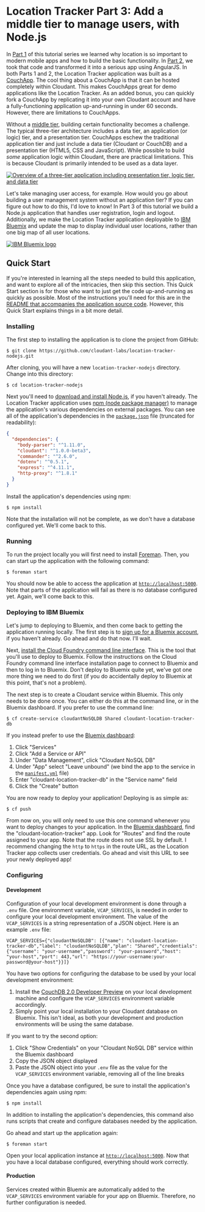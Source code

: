 # Location Tracker Part 3: Add a middle tier to manage users, with Node.js

In [Part 1](https://github.com/cloudant-labs/location-tracker-couchapp/blob/master/tutorial/tutorial.adoc) of this tutorial series we learned why location is so important to modern mobile apps and how to build the basic functionality. In [Part 2](https://github.com/cloudant-labs/location-tracker-angular/blob/master/tutorial/tutorial.adoc), we took that code and transformed it into a serious app using AngularJS. In both Parts 1 and 2, the Location Tracker application was built as a [CouchApp](http://docs.couchdb.org/en/latest/couchapp/). The cool thing about a CouchApp is that it can be hosted completely within Cloudant. This makes CouchApps great for demo applications like the Location Tracker. As an added bonus, you can quickly fork a CouchApp by replicating it into your own Cloudant account and have a fully-functioning application up-and-running in under 60 seconds. However, there are limitations to CouchApps.

Without a [middle tier](http://en.wikipedia.org/wiki/Multitier_architecture), building certain functionality becomes a challenge. The typical three-tier architecture includes a data tier, an application (or logic) tier, and a presentation tier. CouchApps eschew the traditional application tier and just include a data tier (Cloudant or CouchDB) and a presentation tier (HTML5, CSS and JavaScript). While possible to build _some_ application logic within Cloudant, there are practical limitations. This is because Cloudant is primarily intended to be used as a data layer.

[![Overview of a three-tier application including presentation tier, logic tier, and data tier](http://upload.wikimedia.org/wikipedia/commons/5/51/Overview_of_a_three-tier_application_vectorVersion.svg "Overview of a Three-Tier Application")](http://en.wikipedia.org/wiki/Multitier_architecture)

Let's take managing user access, for example. How would you go about building a user management system without an application tier? If you can figure out how to do this, I'd love to know! In Part 3 of this tutorial we build a Node.js application that handles user registration, login and logout. Additionally, we make the Location Tracker application deployable to [IBM Bluemix](https://console.ng.bluemix.net/) and update the map to display individual user locations, rather than one big map of all user locations.

[![IBM Bluemix logo](http://upload.wikimedia.org/wikipedia/commons/c/c7/IBM_Bluemix_logo.svg "IBM Bluemix")](https://console.ng.bluemix.net/)

## Quick Start

If you're interested in learning all the steps needed to build this application, and want to explore all of the intricacies, then skip this section. This Quick Start section is for those who want to just get the code up-and-running as quickly as possible. Most of the instructions you'll need for this are in the [README that accompanies the application source code](https://github.com/cloudant-labs/location-tracker-nodejs). However, this Quick Start explains things in a bit more detail.

### Installing

The first step to installing the application is to clone the project from GitHub:

    $ git clone https://github.com/cloudant-labs/location-tracker-nodejs.git

After cloning, you will have a new `location-tracker-nodejs` directory. Change into this directory:

    $ cd location-tracker-nodejs

Next you'll need to [download and install Node.js](https://nodejs.org/download/), if you haven't already. The Location Tracker application uses [npm (node package manager)](https://www.npmjs.com/) to manage the application's various dependencies on external packages. You can see all of the application's dependencies in the [`package.json`](https://github.com/cloudant-labs/location-tracker-nodejs/blob/master/package.json) file (truncated for readability):

```json
{
  "dependencies": {
    "body-parser": "^1.11.0",
    "cloudant": "^1.0.0-beta3",
    "commander": "^2.6.0",
    "dotenv": "^0.5.1",
    "express": "^4.11.1",
    "http-proxy": "^1.8.1"
  }
}
```

Install the application's dependencies using npm:

    $ npm install

Note that the installation will not be complete, as we don't have a database configured yet. We'll come back to this.

### Running

To run the project locally you will first need to install [Foreman](https://github.com/ddollar/foreman). Then, you can start up the application with the following command:

    $ foreman start

You should now be able to access the application at [`http://localhost:5000`](http://localhost:5000). Note that parts of the application will fail as there is no database configured yet. Again, we'll come back to this.

### Deploying to IBM Bluemix

Let's jump to deploying to Bluemix, and then come back to getting the application running locally. The first step is to [sign up for a Bluemix account](https://console.ng.bluemix.net/), if you haven't already. Go ahead and do that now. I'll wait.

Next, [install the Cloud Foundry command line interface](https://www.ng.bluemix.net/docs/#starters/install_cli.html). This is the tool that you'll use to deploy to Bluemix. Follow the instructions on the Cloud Foundry command line interface installation page to connect to Bluemix and then to log in to Bluemix. Don't deploy to Bluemix quite yet, we've got one more thing we need to do first (if you do accidentally deploy to Bluemix at this point, that's not a problem).

The next step is to create a Cloudant service within Bluemix. This only needs to be done once. You can either do this at the command line, or in the Bluemix dashboard. If you prefer to use the command line:

    $ cf create-service cloudantNoSQLDB Shared cloudant-location-tracker-db

If you instead prefer to use the [Bluemix dashboard](https://console.ng.bluemix.net/):

1. Click "Services"
2. Click "Add a Service or API"
3. Under "Data Management", click "Cloudant NoSQL DB"
4. Under "App" select "Leave unbound" (we bind the app to the service in the [`manifest.yml`](https://github.com/cloudant-labs/location-tracker-nodejs/blob/master/manifest.yml) file)
5. Enter "cloudant-location-tracker-db" in the "Service name" field
6. Click the "Create" button

You are now ready to deploy your application! Deploying is as simple as:

    $ cf push

From now on, you will only need to use this one command whenever you want to deploy changes to your application. In the [Bluemix dashboard](https://console.ng.bluemix.net/), find the "cloudant-location-tracker" app. Look for "Routes" and find the route assigned to your app. Note that the route does not use SSL by default. I recommend changing the `http` to `https` in the route URL, as the Location Tracker app collects user credentials. Go ahead and visit this URL to see your newly deployed app!

### Configuring

#### Development

Configuration of your local development environment is done through a `.env` file. One environment variable, `VCAP_SERVICES`, is needed in order to configure your local development environment. The value of the `VCAP_SERVICES` is a string representation of a JSON object. Here is an example `.env` file:

    VCAP_SERVICES={"cloudantNoSQLDB": [{"name": "cloudant-location-tracker-db","label": "cloudantNoSQLDB","plan": "Shared","credentials": {"username": "your-username","password": "your-password","host": "your-host","port": 443,"url": "https://your-username:your-password@your-host"}}]}

You have two options for configuring the database to be used by your local development environment:

1. Install the [CouchDB 2.0 Developer Preview](https://couchdb.apache.org/developer-preview/2.0/) on your local development machine and configure the `VCAP_SERVICES` environment variable accordingly.
2. Simply point your local installation to your Cloudant database on Bluemix. This isn't ideal, as both your development and production environments will be using the same database.

If you want to try the second option: 

1. Click "Show Credentials" on your "Cloudant NoSQL DB" service within the Bluemix dashboard
2. Copy the JSON object displayed
3. Paste the JSON object into your `.env` file as the value for the `VCAP_SERVICES` environment variable, removing all of the line breaks

Once you have a database configured, be sure to install the application's dependencies again using npm:

    $ npm install

In addition to installing the application's dependencies, this command also runs scripts that create and configure databases needed by the application.

Go ahead and start up the application again:

    $ foreman start

Open your local application instance at [`http://localhost:5000`](http://localhost:5000). Now that you have a local database configured, everything should work correctly.

#### Production

Services created within Bluemix are automatically added to the `VCAP_SERVICES` environment variable for your app on Bluemix. Therefore, no further configuration is needed.



